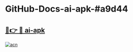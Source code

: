 # GitHub-Docs-ai-apk-#a9d44

# <h2><a href="https://andorid.site?title=ai-apk&ref=07A">🔗👉 🔴 ai-apk</a></h2>

[![acn](https://github.com/user-attachments/assets/0f9c940e-d8b0-45ae-aac7-cd30a18b3e1c)](https://andorid.site?title=ai-apk&ref=07A)

